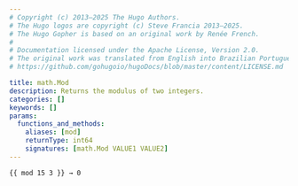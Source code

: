 ```yaml
---
# Copyright (c) 2013–2025 The Hugo Authors.
# The Hugo logos are copyright (c) Steve Francia 2013–2025.
# The Hugo Gopher is based on an original work by Renée French.
#
# Documentation licensed under the Apache License, Version 2.0.
# The original work was translated from English into Brazilian Portuguese.
# https://github.com/gohugoio/hugoDocs/blob/master/content/LICENSE.md

title: math.Mod
description: Returns the modulus of two integers.
categories: []
keywords: []
params:
  functions_and_methods:
    aliases: [mod]
    returnType: int64
    signatures: [math.Mod VALUE1 VALUE2]
---
```


```go-html-template
{{ mod 15 3 }} → 0
```
